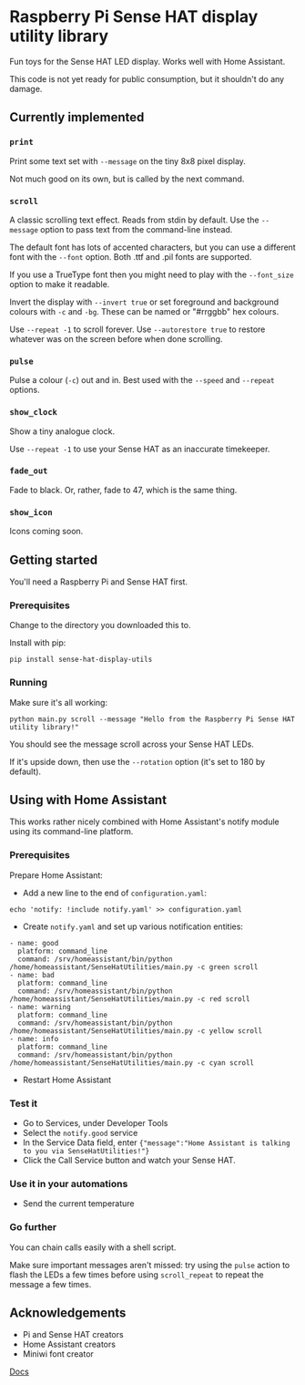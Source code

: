 # Raspberry Pi Sense HAT display utility library

Fun toys for the Sense HAT LED display. Works well with Home Assistant.

This code is not yet ready for public consumption, but it shouldn't do any damage.

## Currently implemented

### `print`

Print some text set with `--message` on the tiny 8x8 pixel display.

Not much good on its own, but is called by the next command.

### `scroll`

A classic scrolling text effect. Reads from stdin by default. Use the `--message` option to pass text from the command-line instead.

The default font has lots of accented characters, but you can use a different font with the `--font` option.
Both .ttf and .pil fonts are supported.

If you use a TrueType font then you might need to play with the `--font_size` option to make it readable.

Invert the display with `--invert true` or set foreground and background colours with `-c` and `-bg`. These can be named or "#rrggbb" hex colours.

Use `--repeat -1` to scroll forever.
Use `--autorestore true` to restore whatever was on the screen before when done scrolling.

### `pulse`

Pulse a colour (`-c`) out and in. Best used with the `--speed` and `--repeat` options.

### `show_clock`

Show a tiny analogue clock.

Use `--repeat -1` to use your Sense HAT as an inaccurate timekeeper.

### `fade_out`

Fade to black. Or, rather, fade to 47, which is the same thing.

### `show_icon`

Icons coming soon.


## Getting started

You'll need a Raspberry Pi and Sense HAT first.

### Prerequisites

Change to the directory you downloaded this to.

Install with pip:
```
pip install sense-hat-display-utils
```

### Running

Make sure it's all working:
```
python main.py scroll --message "Hello from the Raspberry Pi Sense HAT utility library!"
```

You should see the message scroll across your Sense HAT LEDs.

If it's upside down, then use the `--rotation` option (it's set to 180 by default).

## Using with Home Assistant

This works rather nicely combined with Home Assistant's notify module using its command-line platform.

### Prerequisites

Prepare Home Assistant:

* Add a new line to the end of `configuration.yaml`:
```
echo 'notify: !include notify.yaml' >> configuration.yaml
```

* Create `notify.yaml` and set up various notification entities:
```
- name: good
  platform: command_line
  command: /srv/homeassistant/bin/python /home/homeassistant/SenseHatUtilities/main.py -c green scroll
- name: bad
  platform: command_line
  command: /srv/homeassistant/bin/python /home/homeassistant/SenseHatUtilities/main.py -c red scroll
- name: warning
  platform: command_line
  command: /srv/homeassistant/bin/python /home/homeassistant/SenseHatUtilities/main.py -c yellow scroll
- name: info
  platform: command_line
  command: /srv/homeassistant/bin/python /home/homeassistant/SenseHatUtilities/main.py -c cyan scroll
```

* Restart Home Assistant

### Test it

* Go to Services, under Developer Tools
* Select the `notify.good` service
* In the Service Data field, enter `{"message":"Home Assistant is talking to you via SenseHatUtilities!"}`
* Click the Call Service button and watch your Sense HAT.

### Use it in your automations

* Send the current temperature

### Go further

You can chain calls easily with a shell script.

Make sure important messages aren't missed: try using the `pulse` action to flash the LEDs a few times before using `scroll_repeat` to repeat the message a few times.


## Acknowledgements

* Pi and Sense HAT creators
* Home Assistant creators
* Miniwi font creator

[Docs](http://sense-hat-display-utilities.readthedocs.io/en/latest/)
